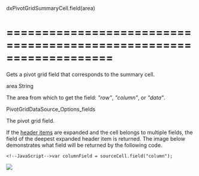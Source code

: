 <!--id-->dxPivotGridSummaryCell.field(area)<!--/id-->
===================================================================
===================================================================

<!--shortDescription-->
Gets a pivot grid field that corresponds to the summary cell.
<!--/shortDescription-->

<!--paramName1-->area<!--/paramName1-->
<!--paramType1-->String<!--/paramType1-->
<!--paramDescription1-->
The area from which to get the field: *"row"*, *"column"*, or *"data"*.
<!--/paramDescription1-->

<!--returnType-->PivotGridDataSource_Options_fields<!--/returnType-->
<!--returnDescription-->
The pivot grid field.
<!--/returnDescription-->

<!--fullDescription-->
If the [header items](/Documentation/Guide/Widgets/PivotGrid/Grouping/#Data_Grouping) are expanded and the cell belongs to multiple fields, the field of the deepest expanded header item is returned. The image below demonstrates what field will be returned by the following code.

    <!--JavaScript-->var columnField = sourceCell.field("column");

![](/Content/images/doc/19_1/DataGrid/PivotGrid_field.png)
<!--/fullDescription-->